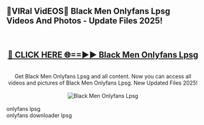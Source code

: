 <h2>🔴VIRal VidEOS🔴 Black Men Onlyfans Lpsg Videos And Photos - Update Files 2025!</h2>
<br>
<div align="center">
<h2><a href="https://virallinks.top/odZfE0" rel="nofollow">🔴 CLICK HERE 🌐==►► Black Men Onlyfans Lpsg</a></h2>
<br>
Get Black Men Onlyfans Lpsg and all content. Now you can access all videos and pictures of Black Men Onlyfans Lpsg. New Updated Files 2025!
<br>
<br>
<a href="https://virallinks.top/odZfE0" rel="nofollow" data-target="animated-image.originalLink"><img src="https://i.imgur.com/dJHk4Zq.gif)" alt="Black Men Onlyfans Lpsg" style="max-width: 100%; display: inline-block;" data-target="animated-image.originalImage"></a>
</div>
<br>
onlyfans lpsg<br>
onlyfans downloader lpsg